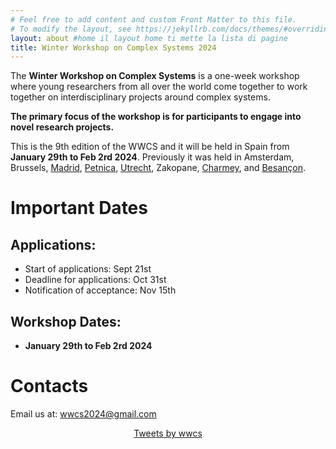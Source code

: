```yaml
---
# Feel free to add content and custom Front Matter to this file.
# To modify the layout, see https://jekyllrb.com/docs/themes/#overriding-theme-defaults
layout: about #home il layout home ti mette la lista di pagine
title: Winter Workshop on Complex Systems 2024
---
```


The **Winter Workshop on Complex Systems** is a one-week workshop where young researchers from all over the world come together to work together on interdisciplinary projects around complex systems.

**The primary focus of the workshop is for participants to engage into novel research projects.**

This is the 9th edition of the WWCS and it will be held in Spain from **January 29th to Feb 2rd 2024**.
Previously it was held in Amsterdam, Brussels, [Madrid](http://wwcs2016.altervista.org/wwcswordyversion/?doing_wp_cron=1557075926.8519909381866455078125), [Petnica](https://wwcs2017ed.wixsite.com/wwcs), [Utrecht](https://wwcs2018.github.io/), Zakopane, [Charmey](https://wwcs2020.github.io/), and [Besançon](https://wwcs2022.github.io/).


# Important Dates

## Applications:
- Start of applications: Sept 21st
- Deadline for applications: Oct 31st
- Notification of acceptance: Nov 15th

## Workshop Dates:
- **January 29th to Feb 2rd 2024**


# Contacts

Email us at: [wwcs2024@gmail.com](mailto:wwcs2024@gmail.com)
<!-- Twitter: "@winter_complex" -->

<center>
<a class="twitter-timeline" data-width="300" data-height="550" href="https://twitter.com/winter_complex">Tweets by wwcs</a> <script async src="https://platform.twitter.com/widgets.js" charset="utf-8"></script> </center>

